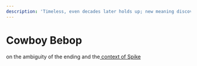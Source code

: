 ```yaml
---
description: 'Timeless, even decades later holds up; new meaning discovered this time.'
---
```


# Cowboy Bebop

on the ambiguity of the ending and the[ context of Spike](http://bebopattic.weebly.com/between-the-lines.html)




